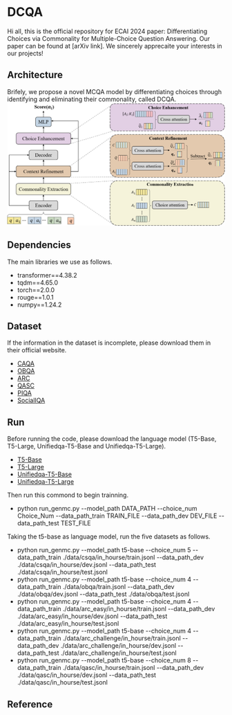 # DCQA
Hi all, this is the official repository for ECAI 2024 paper: Differentiating Choices via Commonality for Multiple-Choice Question Answering. Our paper can be found at [arXiv link]. We sincerely apprecaite your interests in our projects!

## Architecture
Brifely, we propose a novel MCQA model by differentiating choices through identifying and eliminating their commonality, called DCQA. 
![image](architecture.png)

## Dependencies
The main libraries we use as follows.
* transformer==4.38.2
* tqdm==4.65.0
* torch==2.0.0
* rouge==1.0.1
* numpy==1.24.2

## Dataset
If the information in the dataset is incomplete, please download them in their official website.
* [CAQA](https://huggingface.co/datasets/tau/commonsense_qa)
* [OBQA](https://huggingface.co/datasets/allenai/openbookqa)
* [ARC](https://huggingface.co/datasets/allenai/ai2_arc)
* [QASC](https://huggingface.co/datasets/allenai/qasc)
* [PIQA](https://huggingface.co/datasets/ybisk/piqa)
* [SocialIQA](https://huggingface.co/datasets/allenai/social_i_qa)
  
## Run
Before running the code, please download the language model (T5-Base, T5-Large, Unifiedqa-T5-Base and Unifiedqa-T5-Large).
* [T5-Base](https://huggingface.co/google-t5/t5-base/tree/main)
* [T5-Large](https://huggingface.co/google-t5/t5-large/tree/main)
* [Unifiedqa-T5-Base](https://huggingface.co/allenai/unifiedqa-t5-base/tree/main)
* [Unifiedqa-T5-Large](https://huggingface.co/allenai/unifiedqa-t5-large/tree/main)

Then run this commond to begin trainning.
* python run_genmc.py --model_path DATA_PATH --choice_num Choice_Num --data_path_train TRAIN_FILE --data_path_dev DEV_FILE --data_path_test TEST_FILE 

Taking the t5-base as language model, run the five datasets as follows.
* python run_genmc.py --model_path t5-base --choice_num 5 --data_path_train ./data/csqa/in_hourse/train.jsonl  --data_path_dev ./data/csqa/in_hourse/dev.jsonl  --data_path_test ./data/csqa/in_hourse/test.jsonl
* python run_genmc.py --model_path t5-base --choice_num 4 --data_path_train ./data/obqa/train.jsonl  --data_path_dev ./data/obqa/dev.jsonl  --data_path_test ./data/obqa/test.jsonl
* python run_genmc.py --model_path t5-base --choice_num 4 --data_path_train ./data/arc_easy/in_hourse/train.jsonl  --data_path_dev ./data/arc_easy/in_hourse/dev.jsonl  --data_path_test ./data/arc_easy/in_hourse/test.jsonl
* python run_genmc.py --model_path t5-base --choice_num 4 --data_path_train ./data/arc_challenge/in_hourse/train.jsonl  --data_path_dev ./data/arc_challenge/in_hourse/dev.jsonl  --data_path_test ./data/arc_challenge/in_hourse/test.jsonl
* python run_genmc.py --model_path t5-base --choice_num 8 --data_path_train ./data/qasc/in_hourse/train.jsonl  --data_path_dev ./data/qasc/in_hourse/dev.jsonl  --data_path_test ./data/qasc/in_hourse/test.jsonl



## Reference
